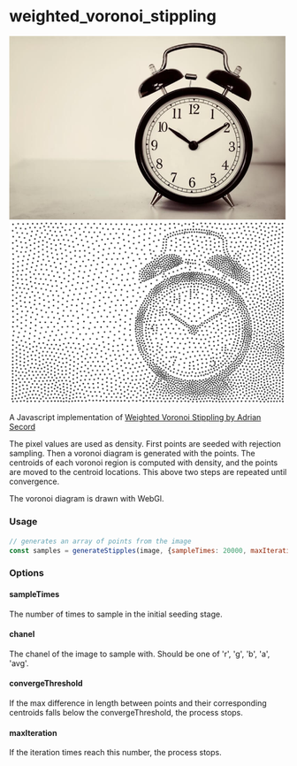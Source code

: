 # weighted_voronoi_stippling

<img src="https://github.com/clara-kang/weighted_voronoi_stippling/blob/master/pictures/clock.jpg" width="500">
<img src="https://github.com/clara-kang/weighted_voronoi_stippling/blob/master/pictures/clock_stipple.PNG" width="500">

A Javascript implementation of [Weighted Voronoi Stippling by Adrian Secord](https://www.cs.ubc.ca/labs/imager/tr/2002/secord2002b/secord.2002b.pdf])

The pixel values are used as density.
First points are seeded with rejection sampling.
Then a voronoi diagram is generated with the points.
The centroids of each voronoi region is computed with density, and the points are moved to the centroid locations.
This above two steps are repeated until convergence.

The voronoi diagram is drawn with WebGl.


### Usage
```js
// generates an array of points from the image
const samples = generateStipples(image, {sampleTimes: 20000, maxIteration: 20, convergeThreshold: 0.2});
```

### Options
#### sampleTimes
The number of times to sample in the initial seeding stage.

#### chanel
The chanel of the image to sample with. Should be one of 'r', 'g', 'b', 'a', 'avg'.

#### convergeThreshold
If the max difference in length between points and their corresponding centroids falls below the convergeThreshold, the process stops.

#### maxIteration
If the iteration times reach this number, the process stops.
